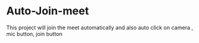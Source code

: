 # Auto-Join-meet
This project will join the meet automatically and also auto click on camera , mic button, join button
